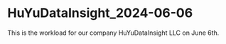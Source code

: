 # HuYuDataInsight_2024-06-06
 This is the workload for our company HuYuDataInsight LLC on June 6th.
